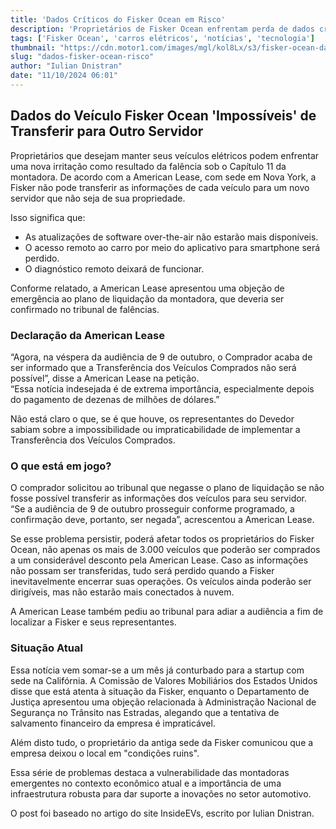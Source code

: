 ```yaml
---
title: 'Dados Críticos do Fisker Ocean em Risco'
description: 'Proprietários de Fisker Ocean enfrentam perda de dados cruciais após falência.'
tags: ['Fisker Ocean', 'carros elétricos', 'notícias', 'tecnologia']
thumbnail: "https://cdn.motor1.com/images/mgl/kol8Lx/s3/fisker-ocean-data-cannot-be-ported-to-a-new-server.jpg"
slug: "dados-fisker-ocean-risco"
author: "Iulian Dnistran"
date: "11/10/2024 06:01"
---
```


## Dados do Veículo Fisker Ocean 'Impossíveis' de Transferir para Outro Servidor

Proprietários que desejam manter seus veículos elétricos podem enfrentar uma nova irritação como resultado da falência sob o Capítulo 11 da montadora. De acordo com a American Lease, com sede em Nova York, a Fisker não pode transferir as informações de cada veículo para um novo servidor que não seja de sua propriedade.

Isso significa que:

- As atualizações de software over-the-air não estarão mais disponíveis.
- O acesso remoto ao carro por meio do aplicativo para smartphone será perdido.
- O diagnóstico remoto deixará de funcionar.

Conforme relatado, a American Lease apresentou uma objeção de emergência ao plano de liquidação da montadora, que deveria ser confirmado no tribunal de falências.  

### Declaração da American Lease

“Agora, na véspera da audiência de 9 de outubro, o Comprador acaba de ser informado que a Transferência dos Veículos Comprados não será possível”, disse a American Lease na petição.  
“Essa notícia indesejada é de extrema importância, especialmente depois do pagamento de dezenas de milhões de dólares.”  

Não está claro o que, se é que houve, os representantes do Devedor sabiam sobre a impossibilidade ou impraticabilidade de implementar a Transferência dos Veículos Comprados.

### O que está em jogo?

O comprador solicitou ao tribunal que negasse o plano de liquidação se não fosse possível transferir as informações dos veículos para seu servidor.  
“Se a audiência de 9 de outubro prosseguir conforme programado, a confirmação deve, portanto, ser negada”, acrescentou a American Lease.

Se esse problema persistir, poderá afetar todos os proprietários do Fisker Ocean, não apenas os mais de 3.000 veículos que poderão ser comprados a um considerável desconto pela American Lease. Caso as informações não possam ser transferidas, tudo será perdido quando a Fisker inevitavelmente encerrar suas operações. Os veículos ainda poderão ser dirigíveis, mas não estarão mais conectados à nuvem.

A American Lease também pediu ao tribunal para adiar a audiência a fim de localizar a Fisker e seus representantes.

### Situação Atual

Essa notícia vem somar-se a um mês já conturbado para a startup com sede na Califórnia. A Comissão de Valores Mobiliários dos Estados Unidos disse que está atenta à situação da Fisker, enquanto o Departamento de Justiça apresentou uma objeção relacionada à Administração Nacional de Segurança no Trânsito nas Estradas, alegando que a tentativa de salvamento financeiro da empresa é impraticável.

Além disto tudo, o proprietário da antiga sede da Fisker comunicou que a empresa deixou o local em "condições ruins".  

Essa série de problemas destaca a vulnerabilidade das montadoras emergentes no contexto econômico atual e a importância de uma infraestrutura robusta para dar suporte a inovações no setor automotivo.

O post foi baseado no artigo do site InsideEVs, escrito por Iulian Dnistran.